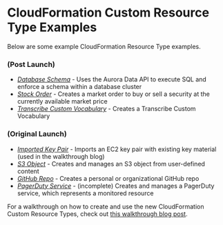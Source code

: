 # CloudFormation Custom Resource Type Examples

Below are some example CloudFormation Resource Type examples.

### (Post Launch)

- [*Database Schema*](https://github.com/iann0036/cfn-types/blob/master/generic-database-schema/README.md) - Uses the Aurora Data API to execute SQL and enforce a schema within a database cluster
- [*Stock Order*](https://github.com/iann0036/cfn-types/blob/master/stocks-orders-marketorder/README.md) - Creates a market order to buy or sell a security at the currently available market price
- [*Transcribe Custom Vocabulary*](https://github.com/iann0036/cfn-types/blob/master/generic-transcribe-vocabulary/README.md) - Creates a Transcribe Custom Vocabulary

### (Original Launch)

- [*Imported Key Pair*](https://github.com/iann0036/cfn-types/blob/master/mycorp-ec2-keypair/README.md) - Imports an EC2 key pair with existing key material (used in the walkthrough blog)
- [*S3 Object*](https://github.com/iann0036/cfn-types/blob/master/ianmckay-s3-object/README.md) - Creates and manages an S3 object from user-defined content
- [*GitHub Repo*](https://github.com/iann0036/cfn-types/blob/master/github-repositories-repository/README.md) - Creates a personal or organizational GitHub repo
- [*PagerDuty Service*](https://github.com/iann0036/cfn-types/blob/master/pagerduty-resources-service/README.md) - (incomplete) Creates and manages a PagerDuty service, which represents a monitored resource

For a walkthrough on how to create and use the new CloudFormation Custom Resource Types, check out [this walkthrough blog post](https://onecloudplease.com/blog/aws-cloudformation-custom-resource-types-a-walkthrough).
